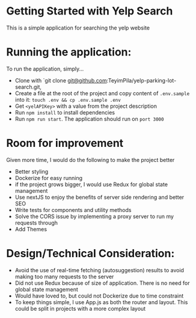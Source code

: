 # Getting Started with Yelp Search

This is a simple application for searching the yelp website

# Running the application:

To run the application, simply...
- Clone with `git clone git@github.com:TeyimPila/yelp-parking-lot-search.git,
- Create a file at the root of the project and copy content of `.env.sample` into it: `touch .env && cp .env.sample .env`
- Get `<yelAPIKey>` with a value from the project description
- Run `npm install` to install dependencies
- Run `npm run start`. The application should run on `port 3000`

# Room for improvement

Given more time, I would do the following to make the project better

- Better styling
- Dockerize for easy running
- if the project grows bigger, I would use Redux for global state management
- Use nextJS to enjoy the benefits of server side rendering and better SEO
- Write tests for components and utility methods
- Solve the CORS issue by implementing a proxy server to run my requests through
- Add Themes

# Design/Technical Consideration:

- Avoid the use of real-time fetching (autosuggestion) results to avoid making too many requests to the server
- Did not use Redux because of size of application. There is no need for global state management
- Would have loved to, but could not Dockerize due to time constraint
- To keep things simple, I use App.js as both the router and layout. This could be split in projects with a more complex layout
